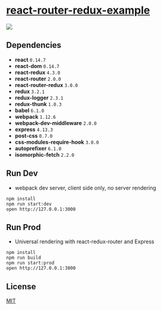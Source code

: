 # [react-router-redux-example](https://github.com/StevenIseki/react-router-redux-example)


![](https://raw.githubusercontent.com/StevenIseki/react-router-redux-example/master/public/screenshot.png)



## Dependencies

* **react** `0.14.7`
* **react-dom** `0.14.7`
* **react-redux** `4.3.0`
* **react-router** `2.0.0`
* **react-router-redux** `3.0.0`
* **redux** `3.2.1`
* **redux-logger** `2.3.1`
* **redux-thunk** `1.0.3`
* **babel** `6.1.0`
* **webpack** `1.12.6`
* **webpack-dev-middleware** `2.0.0`
* **express** `4.13.3`
* **post-css** `0.7.0`
* **css-modules-require-hook** `3.0.0`
* **autoprefixer** `6.1.0`
* **isomorphic-fetch** `2.2.0`

## Run Dev

* webpack dev server, client side only, no server rendering

```
npm install
npm run start:dev
open http://127.0.0.1:3000
```

## Run Prod

* Universal rendering with react-redux-router and Express

```
npm install
npm run build
npm run start:prod
open http://127.0.0.1:3000
```

## License

[MIT](http://isekivacenz.mit-license.org/)
